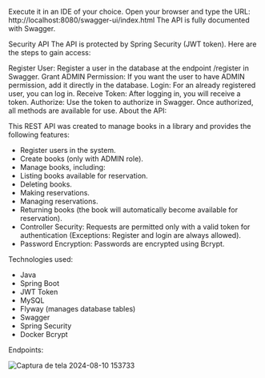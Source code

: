 Execute it in an IDE of your choice.
Open your browser and type the URL:
http://localhost:8080/swagger-ui/index.html
The API is fully documented with Swagger.

Security API
The API is protected by Spring Security (JWT token). Here are the steps to gain access:

Register User: Register a user in the database at the endpoint /register in Swagger.
Grant ADMIN Permission: If you want the user to have ADMIN permission, add it directly in the database.
Login: For an already registered user, you can log in.
Receive Token: After logging in, you will receive a token.
Authorize: Use the token to authorize in Swagger. Once authorized, all methods are available for use.
About the API:

This REST API was created to manage books in a library and provides the following features:

- Register users in the system.
- Create books (only with ADMIN role).
- Manage books, including:
- Listing books available for reservation.
- Deleting books.
- Making reservations.
- Managing reservations.
- Returning books (the book will automatically become available for reservation).
- Controller Security: Requests are permitted only with a valid token for authentication (Exceptions: Register and login are always allowed).
- Password Encryption: Passwords are encrypted using Bcrypt.

Technologies used:

- Java
- Spring Boot
- JWT Token
- MySQL
- Flyway (manages database tables)
- Swagger
- Spring Security
- Docker
Bcrypt

Endpoints: 

![Captura de tela 2024-08-10 153733](https://github.com/user-attachments/assets/b30cfef3-a71d-463b-a201-b61b79bae93e)



